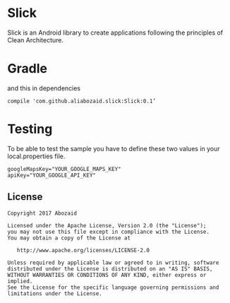 # Slick
Slick is  an Android library to create applications following the principles of Clean Architecture.


# Gradle

and this in dependencies
```
compile 'com.github.aliabozaid.slick:Slick:0.1’
```

# Testing
To be able to test the sample you have to define these two values in your local.properties file.
```
googleMapsKey="YOUR_GOOGLE_MAPS_KEY"
apiKey="YOUR_GOOGLE_API_KEY"
```

## License

```
Copyright 2017 Abozaid

Licensed under the Apache License, Version 2.0 (the "License");
you may not use this file except in compliance with the License.
You may obtain a copy of the License at

   http://www.apache.org/licenses/LICENSE-2.0

Unless required by applicable law or agreed to in writing, software
distributed under the License is distributed on an "AS IS" BASIS,
WITHOUT WARRANTIES OR CONDITIONS OF ANY KIND, either express or implied.
See the License for the specific language governing permissions and
limitations under the License.
```





